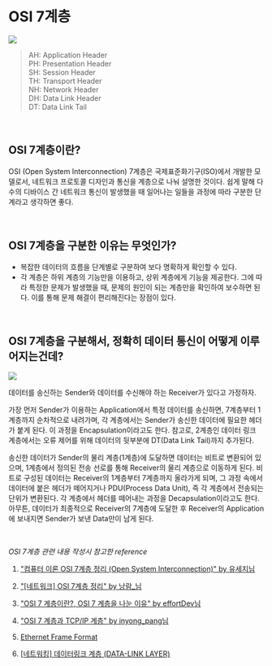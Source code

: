 # OSI 7계층

![](https://i.imgur.com/x4J2jB1.png)

> AH: Application Header<br>PH: Presentation Header<br>SH: Session Header<br>TH: Transport Header<br>NH: Network Header<br>DH: Data Link Header<br>DT: Data Link Tail

<br>

## OSI 7계층이란?

OSI (Open System Interconnection) 7계층은 국제표준화기구(ISO)에서 개발한 모델로서, 네트워크 프로토콜 디자인과 통신을 계층으로 나눠 설명한 것이다. 쉽게 말해 다수의 디바이스 간 네트워크 통신이 발생했을 때 일어나는 일들을 과정에 따라 구분한 단계라고 생각하면 좋다.

<br>

## OSI 7계층을 구분한 이유는 무엇인가?

- 복잡한 데이터의 흐름을 단계별로 구분하여 보다 명확하게 확인할 수 있다.
- 각 계층은 하위 계층의 기능만을 이용하고, 상위 계층에게 기능을 제공한다. 그에 따라 특정한 문제가 발생했을 때, 문제의 원인이 되는 계층만을 확인하여 보수하면 된다. 이를 통해 문제 해결이 편리해진다는 장점이 있다.

<br>

## OSI 7계층을 구분해서, 정확히 데이터 통신이 어떻게 이루어지는건데?

![](https://i.imgur.com/HGxp962.png)

데이터를 송신하는 Sender와 데이터를 수신해야 하는 Receiver가 있다고 가정하자.

가장 먼저 Sender가 이용하는 Application에서 특정 데이터를 송신하면, 7계층부터 1계층까지 순차적으로 내려가며, 각 계층에서는 Sender가 송신한 데이터에 필요한 헤더가 붙게 된다. 이 과정을 Encapsulation이라고도 한다. 참고로, 2계층인 데이터 링크 계층에서는 오류 제어를 위해 데이터의 뒷부분에 DT(Data Link Tail)까지 추가된다.

송신한 데이터가 Sender의 물리 계층(1계층)에 도달하면 데이터는 비트로 변환되어 있으며, 1계층에서 정의된 전송 선로를 통해 Receiver의 물리 계층으로 이동하게 된다. 비트로 구성된 데이터는 Receiver의 1계층부터 7계층까지 올라가게 되며, 그 과정 속에서 데이터에 붙은 헤더가 떼어지거나 PDU(Process Data Unit), 즉 각 계층에서 전송되는 단위가 변환된다. 각 계층에서 헤더를 떼어내는 과정을 Decapsulation이라고도 한다. 아무튼, 데이터가 최종적으로 Receiver의 7계층에 도달한 후 Receiver의 Application에 보내지면 Sender가 보낸 Data만이 남게 된다.

<br>

_OSI 7계층 관련 내용 작성시 참고한 reference_

1. ["컴퓨터 이론 OSI 7계층 정리 (Open System Interconnection)" by 유세지님](https://usage.tistory.com/62)

2. ["[네트워크] OSI 7계층 정리" by 낭람_님](https://security-nanglam.tistory.com/229) 

3. ["OSI 7 계층이란?, OSI 7 계층을 나눈 이유" by effortDev님](https://shlee0882.tistory.com/110)

4. ["OSI 7 계층과 TCP/IP 계층" by inyong_pang님](https://velog.io/@inyong_pang/OSI-7-%EA%B3%84%EC%B8%B5%EA%B3%BC-TCPIP-%EA%B3%84%EC%B8%B5)

5. [Ethernet Frame Format](https://www.geeksforgeeks.org/ethernet-frame-format/)

6. [[네트워킹] 데이터링크 계층 (DATA-LINK LAYER)](https://tyeolrik.github.io/network/2017/02/14/Networking-4-Data-Link-Layer.html)


